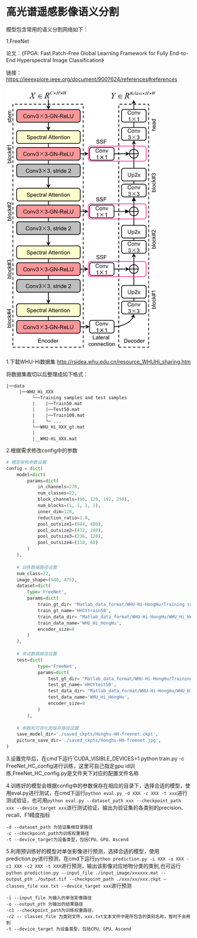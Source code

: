 # 高光谱遥感影像语义分割

模型包含常用的语义分割网络如下：

1.FreeNet

论文：《FPGA: Fast Patch-Free Global Learning Framework for Fully End-to-End Hyperspectral Image Classification》 

链接：https://ieeexplore.ieee.org/document/9007624/references#references

![](readme.assets/freenet.png)



1.下载WHU-Hi数据集
http://rsidea.whu.edu.cn/resource_WHUHi_sharing.htm

将数据集裁切以后整理成如下格式：

    |──data 			
         |──WHU_Hi_XXX
              └──Training samples and test samples
              |    |──Train50.mat
              |    |──Test50.mat
              |    |──Train100.mat
              |    └─ ...
              └──WHU_Hi_XXX_gt.mat
              |
              |__WHU-Hi_XXX.mat
     
2.根据需求修改config中的参数

```python
# 模型架构参数设置
config = dict(
    model=dict(
        params=dict(
            in_channels=270,
            num_classes=22,
            block_channels=(96, 128, 192, 256),
            num_blocks=(1, 1, 1, 1),
            inner_dim=128,
            reduction_ratio=1.0,
            pool_outsize1=(944, 480),
            pool_outsize2=(472, 240),
            pool_outsize3=(236, 120),
            pool_outsize4=(118, 60)
        )
    ),

    # 训练数据路径设置
    num_class=22,
    image_shape=(940, 475),
    dataset=dict(
        type='FreeNet',
        params=dict(
            train_gt_dir= "Matlab_data_format/WHU-Hi-HongHu/Training samples and test samples/Train50.mat",
            train_gt_name='HHCYtrain50',
            train_data_dir= "Matlab_data_format/WHU-Hi-HongHu/WHU_Hi_HongHu.mat",
            train_data_name='WHU_Hi_HongHu',
            encoder_size=8
        )
    ),

    # 测试数据路径设置
    test=dict(
            type='FreeNet',
            params=dict(
                test_gt_dir= "Matlab_data_format/WHU-Hi-HongHu/Training samples and test samples/Test50.mat",
                test_gt_name='HHCYtest50',
                test_data_dir= "Matlab_data_format/WHU-Hi-HongHu/WHU_Hi_HongHu.mat",
                test_data_name='WHU_Hi_HongHu',
                encoder_size=8
            )
        ),

    # 参数和可视化图保存路径设置
    save_model_dir='./saved_ckpts/Honghu-HH-freenet.ckpt',
    picture_save_dir='./saved_ckpts/Honghu-HH-freenet.jpg',
)
```

3.设置完毕后，在cmd下运行`CUDA_VISIBLE_DEVICES=1 python train.py -c FreeNet_HC_config进行训练，这里可自己指定gpu id训练,FreeNet_HC_config.py是文件夹下对应的配置文件名称

4.训练好的模型会根据config中的参数保存在相应的目录下，选择合适的模型，使用eval.py进行测试，在cmd下运行`python eval.py -d XXX -c XXX -t xxx`进行测试验证，也可用`python eval.py --dataset_path xxx --checkpoint_path xxx --device_target xxx`进行测试验证，输出为验证集的各类别的precision、recall、F1精度指标

```
-d --dataset_path 为验证集根目录路径
-c --checkpoint_path为训练权重路径
-t --device_target为设备类型，包括CPU、GPU、Ascend
```

5.利用预训练好的模型对单张影像进行预测，选择合适的模型，使用prediction.py进行预测，在cmd下运行`python prediction.py -i XXX -o XXX -c1 XXX -c2 XXX -t XXX`进行预测，输出该影像对应地物分类的类别,也可运行`python prediction.py --input_file ./input_image/xxxxxx.mat --output_pth ./output.tif --checkpoint_path ./xxx/xx/xxx.ckpt –classes_file xxx.txt --device_target xxx`进行预测

```
-i --input_file 为输入的单张影像路径
-o --output_pth 为输出的结果路径
-c1 --checkpoint_path为训练权重路径，
-c2 -- classes_file 为类别文件，xxx.txt文本文件中是所包含的类别名称，暂时不会用到
-t --device_target 为设备类型，包括CPU、GPU、Ascend
```


